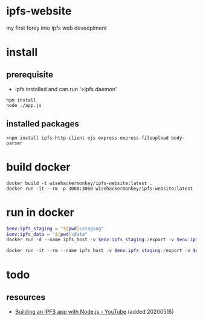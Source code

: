 # ipfs-website
 my first forey into ipfs web deveoplment


# install
## prerequisite 
- ipfs installed and can run '>ipfs daemon'
```
npm install
node ./app.js
```


## installed packages
```
>npm install ipfs-http-client ejs express express-fileupload body-parser
```

# build docker 
```
docker build -t wisehackermonkey/ipfs-website:latest .
docker run -it --rm -p 3000:3000 wisehackermonkey/ipfs-website:latest
```
# run in docker 
```powershell
$env:ipfs_staging = "${pwd}\staging"
$env:ipfs_data = "${pwd}\data"
docker run -d --name ipfs_host -v $env:ipfs_staging:/export -v $env:ipfs_data:/data/ipfs -p 4001:4001 -p 127.0.0.1:8080:8080 -p 127.0.0.1:5001:5001 ipfs/go-ipfs:latest

docker run -it --rm --name ipfs_host -v $env:ipfs_staging:/export -v $env:ipfs_data:/data/ipfs -p 4001:4001 -p 127.0.0.1:8080:8080 -p 127.0.0.1:5001:5001 ipfs/go-ipfs:latest

```

# todo
## resources
- [Building an IPFS app with Node.js - YouTube](https://www.youtube.com/watch?v=RMlo9_wfKYU) (added 20200515)
